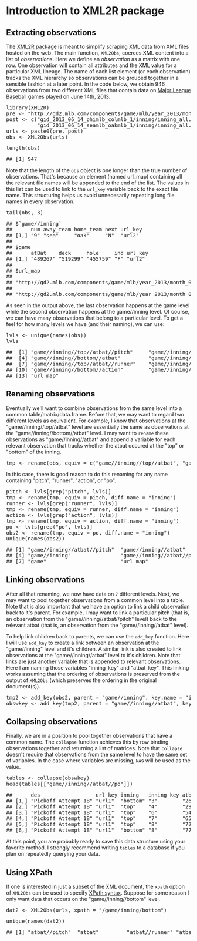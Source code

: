 <!--
%\VignetteEngine{knitr}
%\VignetteIndexEntry{A Markdown Vignette with knitr}
-->




Introduction to XML2R package
====================================

Extracting observations
--------------------------

The  [XML2R package](https://github.com/cpsievert/XML2R) is meant to simplify scraping [XML](http://en.wikipedia.org/wiki/XML) data from XML files hosted on the web. The main function, `XML2Obs`, coerces XML content into a list of _observations_. Here we define an _observation_ as a matrix with one row. One observation will contain all attributes and the XML value for a particular XML lineage. The name of each list element (or each observation) tracks the XML hierarchy so observations can be grouped together in a sensible fashion at a later point. In the code below, we obtain 946 observations from two different XML files that contain data on [Major League Baseball](http://en.wikipedia.org/wiki/Major_League_Baseball) games played on June 14th, 2013.

<div class="chunk" id="ex1"><div class="rcode"><div class="source"><pre class="knitr r"><span class="hl kwd">library</span><span class="hl std">(XML2R)</span>
<span class="hl std">pre</span> <span class="hl kwb">&lt;-</span> <span class="hl str">&quot;http://gd2.mlb.com/components/game/mlb/year_2013/month_06/day_14/&quot;</span>
<span class="hl std">post</span> <span class="hl kwb">&lt;-</span> <span class="hl kwd">c</span><span class="hl std">(</span><span class="hl str">&quot;gid_2013_06_14_phimlb_colmlb_1/inning/inning_all.xml&quot;</span><span class="hl std">,</span>
          <span class="hl str">&quot;gid_2013_06_14_seamlb_oakmlb_1/inning/inning_all.xml&quot;</span><span class="hl std">)</span>
<span class="hl std">urls</span> <span class="hl kwb">&lt;-</span> <span class="hl kwd">paste0</span><span class="hl std">(pre, post)</span>
<span class="hl std">obs</span> <span class="hl kwb">&lt;-</span> <span class="hl kwd">XML2Obs</span><span class="hl std">(urls)</span>
</pre></div>
</div></div>


<div class="chunk" id="n"><div class="rcode"><div class="source"><pre class="knitr r"><span class="hl kwd">length</span><span class="hl std">(obs)</span>
</pre></div>
<div class="output"><pre class="knitr r">## [1] 947
</pre></div>
</div></div>


Note that the length of the `obs` object is one longer than the true number of observations. That's because an element (named url_map) containing all the relevant file names will be appended to the end of the list. The values in this list can be used to link to the `url_key` variable back to the exact file name. This structuring helps us avoid unnecesarily repeating long file names in every observation.

<div class="chunk" id="str"><div class="rcode"><div class="source"><pre class="knitr r"><span class="hl kwd">tail</span><span class="hl std">(obs,</span> <span class="hl num">3</span><span class="hl std">)</span>
</pre></div>
<div class="output"><pre class="knitr r">## $`game//inning`
##      num away_team home_team next url_key
## [1,] "9" "sea"     "oak"     "N"  "url2" 
## 
## $game
##      atBat    deck     hole     ind url_key
## [1,] "489267" "519299" "455759" "F" "url2" 
## 
## $url_map
##                                                                                                                    url1 
## "http://gd2.mlb.com/components/game/mlb/year_2013/month_06/day_14/gid_2013_06_14_phimlb_colmlb_1/inning/inning_all.xml" 
##                                                                                                                    url2 
## "http://gd2.mlb.com/components/game/mlb/year_2013/month_06/day_14/gid_2013_06_14_seamlb_oakmlb_1/inning/inning_all.xml"
</pre></div>
</div></div>


As seen in the output above, the last observation happens at the game level while the second observation happens at the game//inning level. Of course, we can have many observations that belong to a particular level. To get a feel for how many levels we have (and their naming), we can use:

<div class="chunk" id="levels"><div class="rcode"><div class="source"><pre class="knitr r"><span class="hl std">lvls</span> <span class="hl kwb">&lt;-</span> <span class="hl kwd">unique</span><span class="hl std">(</span><span class="hl kwd">names</span><span class="hl std">(obs))</span>
<span class="hl std">lvls</span>
</pre></div>
<div class="output"><pre class="knitr r">##  [1] "game//inning//top//atbat//pitch"     "game//inning//top//atbat"            "game//inning//bottom//atbat//pitch" 
##  [4] "game//inning//bottom//atbat"         "game//inning//bottom//atbat//runner" "game//inning"                       
##  [7] "game//inning//top//atbat//runner"    "game//inning//bottom//atbat//po"     "game//inning//top//atbat//po"       
## [10] "game//inning//bottom//action"        "game//inning//top//action"           "game"                               
## [13] "url_map"
</pre></div>
</div></div>


Renaming observations
--------------------------

Eventually we'll want to combine observations from the same level into a common table/matrix/data.frame. Before that, we may want to regard two different levels as equivalent. For example, I know that observations at the "game//inning//top//atbat"  level are essentially the same as observations at the "game//inning//bottom//atbat" level. I may want to `rename` these observations as "game//inning//atbat" and append a variable for each relevant observation that tracks whether the atbat occured at the "top" or "bottom" of the inning.

<div class="chunk" id="rename"><div class="rcode"><div class="source"><pre class="knitr r"><span class="hl std">tmp</span> <span class="hl kwb">&lt;-</span> <span class="hl kwd">rename</span><span class="hl std">(obs,</span> <span class="hl kwc">equiv</span> <span class="hl std">=</span> <span class="hl kwd">c</span><span class="hl std">(</span><span class="hl str">&quot;game//inning//top//atbat&quot;</span><span class="hl std">,</span> <span class="hl str">&quot;game//inning//bottom//atbat&quot;</span><span class="hl std">))</span>
</pre></div>
</div></div>


In this case, there is good reason to do this renaming for any name containing "pitch", "runner", "action", or "po".

<div class="chunk" id="rename2"><div class="rcode"><div class="source"><pre class="knitr r"><span class="hl std">pitch</span> <span class="hl kwb">&lt;-</span> <span class="hl std">lvls[</span><span class="hl kwd">grep</span><span class="hl std">(</span><span class="hl str">&quot;pitch&quot;</span><span class="hl std">, lvls)]</span>
<span class="hl std">tmp</span> <span class="hl kwb">&lt;-</span> <span class="hl kwd">rename</span><span class="hl std">(tmp,</span> <span class="hl kwc">equiv</span> <span class="hl std">= pitch,</span> <span class="hl kwc">diff.name</span> <span class="hl std">=</span> <span class="hl str">&quot;inning&quot;</span><span class="hl std">)</span>
<span class="hl std">runner</span> <span class="hl kwb">&lt;-</span> <span class="hl std">lvls[</span><span class="hl kwd">grep</span><span class="hl std">(</span><span class="hl str">&quot;runner&quot;</span><span class="hl std">, lvls)]</span>
<span class="hl std">tmp</span> <span class="hl kwb">&lt;-</span> <span class="hl kwd">rename</span><span class="hl std">(tmp,</span> <span class="hl kwc">equiv</span> <span class="hl std">= runner,</span> <span class="hl kwc">diff.name</span> <span class="hl std">=</span> <span class="hl str">&quot;inning&quot;</span><span class="hl std">)</span>
<span class="hl std">action</span> <span class="hl kwb">&lt;-</span> <span class="hl std">lvls[</span><span class="hl kwd">grep</span><span class="hl std">(</span><span class="hl str">&quot;action&quot;</span><span class="hl std">, lvls)]</span>
<span class="hl std">tmp</span> <span class="hl kwb">&lt;-</span> <span class="hl kwd">rename</span><span class="hl std">(tmp,</span> <span class="hl kwc">equiv</span> <span class="hl std">= action,</span> <span class="hl kwc">diff.name</span> <span class="hl std">=</span> <span class="hl str">&quot;inning&quot;</span><span class="hl std">)</span>
<span class="hl std">po</span> <span class="hl kwb">&lt;-</span> <span class="hl std">lvls[</span><span class="hl kwd">grep</span><span class="hl std">(</span><span class="hl str">&quot;po&quot;</span><span class="hl std">, lvls)]</span>
<span class="hl std">obs2</span> <span class="hl kwb">&lt;-</span> <span class="hl kwd">rename</span><span class="hl std">(tmp,</span> <span class="hl kwc">equiv</span> <span class="hl std">= po,</span> <span class="hl kwc">diff.name</span> <span class="hl std">=</span> <span class="hl str">&quot;inning&quot;</span><span class="hl std">)</span>
<span class="hl kwd">unique</span><span class="hl std">(</span><span class="hl kwd">names</span><span class="hl std">(obs2))</span>
</pre></div>
<div class="output"><pre class="knitr r">## [1] "game//inning//atbat//pitch"  "game//inning//atbat"         "game//inning//atbat//runner"
## [4] "game//inning"                "game//inning//atbat//po"     "game//inning//action"       
## [7] "game"                        "url_map"
</pre></div>
</div></div>


Linking observations
----------------------------

After all that renaming, we now have data on <code class="knitr inline">7</code> different levels. Next, we may want to pool together observations from a common level into a table. Note that is also important that we have an option to link a child observation back to it's parent. For example, I may want to link a particular pitch (that is, an observation from the "game//inning//atbat//pitch" level) back to the relevant atbat (that is, an observation from the "game//inning//atbat" level).

To help link children back to parents, we can use the `add_key` function. Here I will use `add_key` to create a link between an observation at the "game//inning" level and it's children. A similar link is also created to link observations at the "game//inning//atbat" level to it's children. Note that links are just another variable that is appended to relevant observations. Here I am naming those variables "inning_key" and "atbat_key". This linking works assuming that the ordering of observations is preserved from the output of `XML2Obs` (which preserves the ordering in the original document(s)).

<div class="chunk" id="add_key"><div class="rcode"><div class="source"><pre class="knitr r"><span class="hl std">tmp2</span> <span class="hl kwb">&lt;-</span> <span class="hl kwd">add_key</span><span class="hl std">(obs2,</span> <span class="hl kwc">parent</span> <span class="hl std">=</span> <span class="hl str">&quot;game//inning&quot;</span><span class="hl std">,</span> <span class="hl kwc">key.name</span> <span class="hl std">=</span> <span class="hl str">&quot;inning_key&quot;</span><span class="hl std">)</span>
<span class="hl std">obswkey</span> <span class="hl kwb">&lt;-</span> <span class="hl kwd">add_key</span><span class="hl std">(tmp2,</span> <span class="hl kwc">parent</span> <span class="hl std">=</span> <span class="hl str">&quot;game//inning//atbat&quot;</span><span class="hl std">,</span> <span class="hl kwc">key.name</span> <span class="hl std">=</span> <span class="hl str">&quot;atbat_key&quot;</span><span class="hl std">)</span>
</pre></div>
</div></div>


Collapsing observations
----------------------------

Finally, we are in a position to pool together observations that have a common name. The `collapse` function achieves this by row binding observations together and returning a list of matrices. Note that `collapse` doesn't require that observations from the same level to have the same set of variables. In the case where variables are missing, `NA`s will be used as the value.

<div class="chunk" id="collapse"><div class="rcode"><div class="source"><pre class="knitr r"><span class="hl std">tables</span> <span class="hl kwb">&lt;-</span> <span class="hl kwd">collapse</span><span class="hl std">(obswkey)</span>
<span class="hl kwd">head</span><span class="hl std">(tables[[</span><span class="hl str">&quot;game//inning//atbat//po&quot;</span><span class="hl std">]])</span>
</pre></div>
<div class="output"><pre class="knitr r">##      des                  url_key inning   inning_key atbat_key
## [1,] "Pickoff Attempt 1B" "url1"  "bottom" "3"        "26"     
## [2,] "Pickoff Attempt 1B" "url1"  "top"    "4"        "29"     
## [3,] "Pickoff Attempt 1B" "url1"  "top"    "6"        "54"     
## [4,] "Pickoff Attempt 1B" "url1"  "top"    "7"        "65"     
## [5,] "Pickoff Attempt 1B" "url1"  "top"    "8"        "72"     
## [6,] "Pickoff Attempt 1B" "url1"  "bottom" "8"        "77"
</pre></div>
</div></div>


At this point, you are probably ready to save this data structure using your favorite method. I strongly recommend writing `tables` to a database if you plan on repeatedly querying your data. 

Using XPath
--------------------------

If one is interested in just a subset of the XML document, the `xpath` option of `XML2Obs` can be used to specify [XPath syntax](http://www.w3schools.com/xpath/xpath_syntax.asp). Suppose for some reason I only want data that occurs on the "game//inning//bottom" level. 

<div class="chunk" id="xpath"><div class="rcode"><div class="source"><pre class="knitr r"><span class="hl std">dat2</span> <span class="hl kwb">&lt;-</span> <span class="hl kwd">XML2Obs</span><span class="hl std">(urls,</span> <span class="hl kwc">xpath</span> <span class="hl std">=</span> <span class="hl str">&quot;/game/inning/bottom&quot;</span><span class="hl std">)</span>
</pre></div>
</div></div>


<div class="chunk" id="xpath1"><div class="rcode"><div class="source"><pre class="knitr r"><span class="hl kwd">unique</span><span class="hl std">(</span><span class="hl kwd">names</span><span class="hl std">(dat2))</span>
</pre></div>
<div class="output"><pre class="knitr r">## [1] "atbat//pitch"  "atbat"         "atbat//runner" "atbat//po"     "action"        "url_map"
</pre></div>
</div></div>

